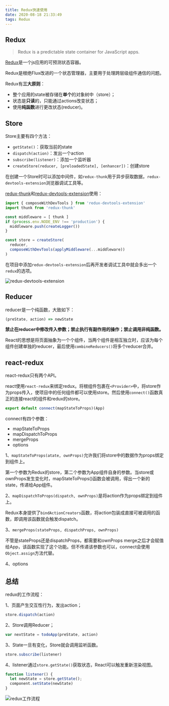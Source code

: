 ```yaml
---
title: Redux快速使用
date: 2020-08-18 21:33:49
tags: Redux
---
```


## Redux

> Redux is a predictable state container for JavaScript apps.

[Redux](https://redux.js.org/introduction/getting-started)是一个js应用的可预测状态容器。

Redux是根绝Flux改进的一个状态管理器，主要用于处理跨层级组件通信的问题。

Redux有**三大原则**：

- 整个应用的state被存储在**单个**的对象树中（store）；
- 状态是**只读**的，只能通过actions改变状态；
- 使用**纯函数**进行更改状态(reducer)。

## Store

Store主要有四个方法：

- `getState()`：获取当前的state
- `dispatch(action)`：发出一个action
- `subscribe(listener)`：添加一个监听器
- `createStore(reducer, [preloadedState], [enhancer])`：创建store

在创建一个Store时可以添加中间件，如`redux-thunk`用于异步获取数据，`redux-devtools-extension`浏览器调试工具等。

[redux-thunk](https://github.com/reduxjs/redux-thunk)和[redux-devtools-extension](https://github.com/zalmoxisus/redux-devtools-extension)使用：

``` js
import { composeWithDevTools } from 'redux-devtools-extension'
import thunk from 'redux-thunk'

const middleware = [ thunk ]
if (process.env.NODE_ENV !== 'production') {
  middleware.push(createLogger())
}

const store = createStore(
  reducer,
  composeWithDevTools(applyMiddleware(...middleware))
)
```

在项目中添加`redux-devtools-extension`后再开发者调试工具中就会多出一个`redux`的选项。

![redux-devtools-extension](https://mmbiz.qpic.cn/mmbiz_png/GY9ZJPx6bMAyzibV3RAvyt4hr6DlwE3qDCGdDuATeySJWGg1uRRQdNhIcAhic2e2sRjPgrjqW29Cv606bmMahncw/0?wx_fmt=png)

## Reducer

reducer是一个纯函数，大致如下：

``` js
(preState, action) => newState
```

**禁止在reducer中修改传入参数；禁止执行有副作用的操作；禁止调用非纯函数。**

React的思想是将页面抽象为一个个组件，当两个组件是相互独立时，应该为每个组件创建单独的reducer，最后使用`combineReducers()`将多个reducer合并。

## react-redux

react-redux只有两个API。

react使用`react-redux`来绑定redux。将根组件包裹在`<Provider>`中，将store作为props传入，使项目中的任何组件都可以使用store。然后使用`connect()`函数真正的连接react的组件和redux的store。

``` js
export default connect(mapStateToProps)(App)
```

connect有四个参数：

- mapStateToProps
- mapDispatchToProps
- mergeProps
- options

1、`mapStateToProps(atate, ownProps)`允许我们将store中的数据作为props绑定到组件上。

第一个参数为Redux的store，第二个参数为App组件自身的参数。当store或ownProps发生变化时，mapStateToProps()函数会被调用，得出一个新的state，传递给App组件。

2、`mapDispatchToProps(dispatch, ownProps)`是将action作为props绑定到组件上。

Redux本身提供了`bindActionCreators`函数，将action包装成直接可被调用的函数，即调用该函数就会触发dispatch。

3、`mergeProps(stateProps, dispatchProps, ownProps)`

不管是stateProps还是dispatchProps，都需要和ownProps merge之后才会赋值给App，该函数实现了这个功能。但不传递该参数也可以，connect会使用`Object.assign`方法代替。

4、options

## 总结

redux的工作流程：

1、页面产生交互性行为，发出action；

``` js
store.dispatch(action)
```

2、Store调用Reducer；

``` js
var nextState = todoApp(preState, action)
```

3、State一旦有变化，Store就会调用监听函数。

``` js
store.subscribe(listener)
```

4、listener通过`store.getState()`获取状态，React可以触发重新渲染视图。

``` js
function listener() {
  let newState = store.getState();
  component.setState(newState)
}
```

![redux工作流程](https://mmbiz.qpic.cn/mmbiz_jpg/GY9ZJPx6bMAyzibV3RAvyt4hr6DlwE3qDtTwTSetvQ4icQ9fLzuYUeKPWmqv7DiaicrI30DtbrGRqQuFXF4Dl4mjbg/0?wx_fmt=jpeg)

